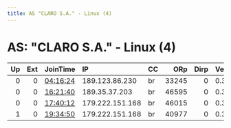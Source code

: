 ```yaml
---
title: AS "CLARO S.A." - Linux (4)
---
```


# AS: "CLARO S.A." - Linux (4)

|   Up |   Ext | JoinTime                                                                                            | IP              | CC   |   ORp |   Dirp | Version   | Contact   | Nickname      |   eFamMembers |
|-----:|------:|:----------------------------------------------------------------------------------------------------|:----------------|:-----|------:|-------:|:----------|:----------|:--------------|--------------:|
|    0 |     0 | [04:16:24](https://metrics.torproject.org/rs.html#details/CCAD98669587CF978031C8BF600630B2F5447804) | 189.123.86.230  | br   | 33245 |      0 | 0.3.2.10  | None      | UbuntuCore228 |             1 |
|    0 |     0 | [16:21:40](https://metrics.torproject.org/rs.html#details/3FA95559712B08B6DDB06FD8891DC111E23A017F) | 189.35.37.203   | br   | 46595 |      0 | 0.3.2.10  | None      | UbuntuCore228 |             1 |
|    0 |     0 | [17:40:12](https://metrics.torproject.org/rs.html#details/7BB45F8B8616FE85DD0083A31EA8C9F5E1826EE6) | 179.222.151.168 | br   | 46015 |      0 | 0.3.2.10  | None      | UbuntuCore228 |             1 |
|    1 |     0 | [19:34:50](https://metrics.torproject.org/rs.html#details/97413C669F14FE990748C192A2326DF186E2329C) | 179.222.151.168 | br   | 40977 |      0 | 0.3.2.10  | None      | UbuntuCore228 |             1 |
